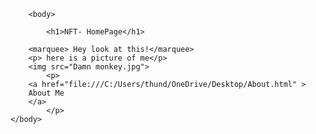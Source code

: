 <!DOCTYPE html>

<html>
    <head>
        <title> My First Webiste <title></title>
    </head>
        
    
        <body>

            <h1>NFT- HomePage</h1>
    
        <marquee> Hey look at this!</marquee>
        <p> here is a picture of me</p>
        <img src="Damn monkey.jpg">
            <p>
        <a href="file:///C:/Users/thund/OneDrive/Desktop/About.html" >
        About Me
        </a>
            </p>
    </body>
<html>
            
